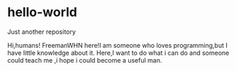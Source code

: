 # hello-world
Just another repository

Hi,humans!
FreemanWHN here!I am someone who loves programming,but I have little knowledge about it.
Here,I want to do what i can do and someone could teach me ,i hope i could become a useful man.
